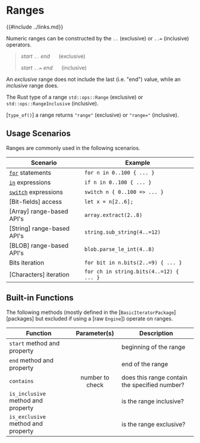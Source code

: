 Ranges
======

{{#include ../links.md}}

Numeric ranges can be constructed by the `..` (exclusive) or `..=` (inclusive) operators.

> _start_ `..` _end_ &nbsp;&nbsp;&nbsp;&nbsp; (exclusive)
>
> _start_ `..=` _end_ &nbsp;&nbsp;&nbsp;&nbsp; (inclusive)

An _exclusive_ range does not include the last (i.e. "end") value, while an _inclusive_ range does.

The Rust type of a range `std::ops::Range` (exclusive) or `std::ops::RangeInclusive` (inclusive).

[`type_of()`] a range returns `"range"` (exclusive) or `"range="` (inclusive).


Usage Scenarios
---------------

Ranges are commonly used in the following scenarios.

| Scenario                                               | Example                                 |
| ------------------------------------------------------ | --------------------------------------- |
| [`for`]({{rootUrl}}/language/for.md) statements        | `for n in 0..100 { ... }`               |
| [`in`]({{rootUrl}}/language/in.md) expressions         | `if n in 0..100 { ... }`                |
| [`switch`]({{rootUrl}}/language/switch.md) expressions | `switch n { 0..100 => ... }`            |
| [Bit-fields] access                                    | `let x = n[2..6];`                      |
| [Array] range-based API's                              | `array.extract(2..8)`                   |
| [String] range-based API's                             | `string.sub_string(4..=12)`             |
| [BLOB] range-based API's                               | `blob.parse_le_int(4..8)`               |
| Bits iteration                                         | `for bit in n.bits(2..=9) { ... }`      |
| [Characters] iteration                                 | `for ch in string.bits(4..=12) { ... }` |


Built-in Functions
-----------------

The following methods (mostly defined in the [`BasicIteratorPackage`][packages] but excluded if
using a [raw `Engine`]) operate on ranges.

| Function                           |  Parameter(s)   | Description                                   |
| ---------------------------------- | :-------------: | --------------------------------------------- |
| `start` method and property        |                 | beginning of the range                        |
| `end` method and property          |                 | end of the range                              |
| `contains`                         | number to check | does this range contain the specified number? |
| `is_inclusive` method and property |                 | is the range inclusive?                       |
| `is_exclusive` method and property |                 | is the range exclusive?                       |
